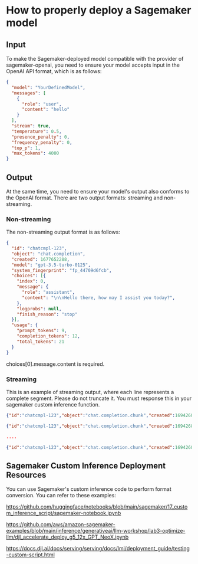 # How to properly deploy a Sagemaker model

## Input

To make the Sagemaker-deployed model compatible with the provider of sagemaker-openai, you need to ensure your model accepts input in the OpenAI API format, which is as follows:

```json
{
  "model": "YourDefinedModel",
  "messages": [
    {
      "role": "user",
      "content": "hello"
    }
  ],
  "stream": true,
  "temperature": 0.5,
  "presence_penalty": 0,
  "frequency_penalty": 0,
  "top_p": 1,
  "max_tokens": 4000
}
```

## Output

At the same time, you need to ensure your model's output also conforms to the OpenAI format. There are two output formats: streaming and non-streaming.

### Non-streaming

The non-streaming output format is as follows:

```json
{
  "id": "chatcmpl-123",
  "object": "chat.completion",
  "created": 1677652288,
  "model": "gpt-3.5-turbo-0125",
  "system_fingerprint": "fp_44709d6fcb",
  "choices": [{
    "index": 0,
    "message": {
      "role": "assistant",
      "content": "\n\nHello there, how may I assist you today?",
    },
    "logprobs": null,
    "finish_reason": "stop"
  }],
  "usage": {
    "prompt_tokens": 9,
    "completion_tokens": 12,
    "total_tokens": 21
  }
}
```

choices[0].message.content is required.

### Streaming

This is an example of streaming output, where each line represents a complete segment. Please do not truncate it. You must response this in your sagemaker custom inference function.

```json
{"id":"chatcmpl-123","object":"chat.completion.chunk","created":1694268190,"model":"gpt-3.5-turbo-0125", "system_fingerprint": "fp_44709d6fcb", "choices":[{"index":0,"delta":{"role":"assistant","content":""},"logprobs":null,"finish_reason":null}]}

{"id":"chatcmpl-123","object":"chat.completion.chunk","created":1694268190,"model":"gpt-3.5-turbo-0125", "system_fingerprint": "fp_44709d6fcb", "choices":[{"index":0,"delta":{"content":"Hello"},"logprobs":null,"finish_reason":null}]}

....

{"id":"chatcmpl-123","object":"chat.completion.chunk","created":1694268190,"model":"gpt-3.5-turbo-0125", "system_fingerprint": "fp_44709d6fcb", "choices":[{"index":0,"delta":{},"logprobs":null,"finish_reason":"stop"}]}        
```

## Sagemaker Custom Inference Deployment Resources

You can use Sagemaker's custom inference code to perform format conversion. You can refer to these examples:

<https://github.com/huggingface/notebooks/blob/main/sagemaker/17_custom_inference_script/sagemaker-notebook.ipynb>

<https://github.com/aws/amazon-sagemaker-examples/blob/main/inference/generativeai/llm-workshop/lab3-optimize-llm/djl_accelerate_deploy_g5_12x_GPT_NeoX.ipynb>

<https://docs.djl.ai/docs/serving/serving/docs/lmi/deployment_guide/testing-custom-script.html>
